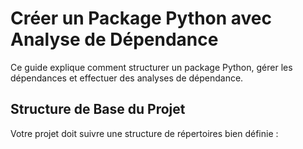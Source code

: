 # Créer un Package Python avec Analyse de Dépendance

Ce guide explique comment structurer un package Python, gérer les dépendances et effectuer des analyses de dépendance.

## Structure de Base du Projet

Votre projet doit suivre une structure de répertoires bien définie :

